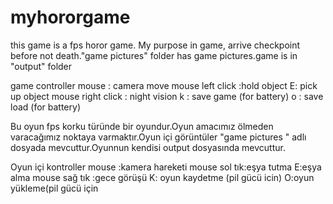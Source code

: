 # myhororgame
this game is a fps horor game. My purpose  in game, arrive checkpoint before not death."game pictures" folder has game pictures.game is in "output" folder


game controller
mouse : camera move
mouse left click :hold object
E: pick up object
mouse right click : night vision
k : save game (for battery)
o : save load (for battery)

Bu oyun fps korku türünde bir oyundur.Oyun amacımız ölmeden varacağımız noktaya varmaktır.Oyun içi görüntüler "game pictures " adlı dosyada mevcuttur.Oyunnun kendisi output dosyasında mevcuttur.




Oyun içi kontroller
mouse :kamera hareketi
mouse sol tık:eşya tutma
E:eşya alma
mouse sağ tık :gece görüşü
K: oyun kaydetme (pil gücü icin)
O:oyun yükleme(pil gücü için
